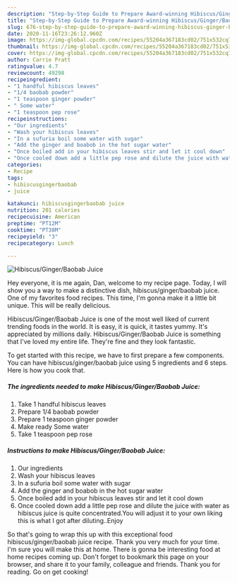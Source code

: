 ```yaml
---
description: "Step-by-Step Guide to Prepare Award-winning Hibiscus/Ginger/Baobab Juice"
title: "Step-by-Step Guide to Prepare Award-winning Hibiscus/Ginger/Baobab Juice"
slug: 676-step-by-step-guide-to-prepare-award-winning-hibiscus-ginger-baobab-juice
date: 2020-11-16T23:26:12.960Z
image: https://img-global.cpcdn.com/recipes/55204a367183cd02/751x532cq70/hibiscusgingerbaobab-juice-recipe-main-photo.jpg
thumbnail: https://img-global.cpcdn.com/recipes/55204a367183cd02/751x532cq70/hibiscusgingerbaobab-juice-recipe-main-photo.jpg
cover: https://img-global.cpcdn.com/recipes/55204a367183cd02/751x532cq70/hibiscusgingerbaobab-juice-recipe-main-photo.jpg
author: Carrie Pratt
ratingvalue: 4.7
reviewcount: 49298
recipeingredient:
- "1 handful hibiscus leaves"
- "1/4 baobab powder"
- "1 teaspoon ginger powder"
- " Some water"
- "1 teaspoon pep rose"
recipeinstructions:
- "Our ingredients"
- "Wash your hibiscus leaves"
- "In a sufuria boil some water with sugar"
- "Add the ginger and boabob in the hot sugar water"
- "Once boiled add in your hibiscus leaves stir and let it cool down"
- "Once cooled down add a little pep rose and dilute the juice with water as hibiscus juice is quite concentrated.You will adjust it to your own liking this is what I got after diluting..Enjoy"
categories:
- Recipe
tags:
- hibiscusgingerbaobab
- juice

katakunci: hibiscusgingerbaobab juice 
nutrition: 201 calories
recipecuisine: American
preptime: "PT12M"
cooktime: "PT38M"
recipeyield: "3"
recipecategory: Lunch

---
```



![Hibiscus/Ginger/Baobab Juice](https://img-global.cpcdn.com/recipes/55204a367183cd02/751x532cq70/hibiscusgingerbaobab-juice-recipe-main-photo.jpg)

Hey everyone, it is me again, Dan, welcome to my recipe page. Today, I will show you a way to make a distinctive dish, hibiscus/ginger/baobab juice. One of my favorites food recipes. This time, I'm gonna make it a little bit unique. This will be really delicious.

Hibiscus/Ginger/Baobab Juice is one of the most well liked of current trending foods in the world. It is easy, it is quick, it tastes yummy. It's appreciated by millions daily. Hibiscus/Ginger/Baobab Juice is something that I've loved my entire life. They're fine and they look fantastic.




To get started with this recipe, we have to first prepare a few components. You can have hibiscus/ginger/baobab juice using 5 ingredients and 6 steps. Here is how you cook that.

<!--inarticleads1-->

##### The ingredients needed to make Hibiscus/Ginger/Baobab Juice:

1. Take 1 handful hibiscus leaves
1. Prepare 1/4 baobab powder
1. Prepare 1 teaspoon ginger powder
1. Make ready  Some water
1. Take 1 teaspoon pep rose




<!--inarticleads2-->

##### Instructions to make Hibiscus/Ginger/Baobab Juice:

1. Our ingredients
1. Wash your hibiscus leaves
1. In a sufuria boil some water with sugar
1. Add the ginger and boabob in the hot sugar water
1. Once boiled add in your hibiscus leaves stir and let it cool down
1. Once cooled down add a little pep rose and dilute the juice with water as hibiscus juice is quite concentrated.You will adjust it to your own liking this is what I got after diluting..Enjoy




So that's going to wrap this up with this exceptional food hibiscus/ginger/baobab juice recipe. Thank you very much for your time. I'm sure you will make this at home. There is gonna be interesting food at home recipes coming up. Don't forget to bookmark this page on your browser, and share it to your family, colleague and friends. Thank you for reading. Go on get cooking!
